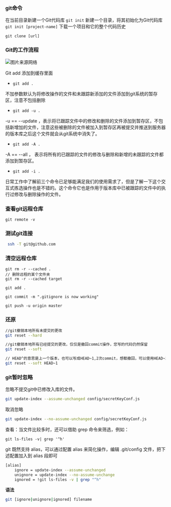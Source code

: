 ### git命令

在当前目录新建一个Git代码库
`git init`
新建一个目录，将其初始化为Git代码库
`​git init [project-name]`
下载一个项目和它的整个代码历史

`git clone [url]`

### Git的工作流程

![图片来源网络](https://i.loli.net/2019/06/15/5d046ed9363b121722.jpg)

Git add
添加到缓存里面

- `git add .` 

 不加参数默认为将修改操作的文件和未跟踪新添加的文件添加到git系统的暂存区，注意不包括删除

- `git add -u .`

 -u  == --update ，表示将已跟踪文件中的修改和删除的文件添加到暂存区，不包括新增加的文件，注意这些被删除的文件被加入到暂存区再被提交并推送到服务器的版本库之后这个文件就会从git系统中消失了。

-  `git add -A .`

 -A == --all  ， 表示将所有的已跟踪的文件的修改与删除和新增的未跟踪的文件都添加到暂存区。

-  `git add -i .`

 日常工作中了解前三个命令已足够能满足我们的使用需求了，但是了解一下这个交互式拣选操作也是不错的。这个命令它也是作用于版本库中已被跟踪的文件中的执行过修改与删除操作的文件。

### 查看git远程仓库

```shell
git remote -v
```

### 测试git连接

```sh
 ssh -T git@github.com
```

### 清空远程仓库

```
git rm -r --cached .
// 删除远程的某个文件夹
git rm -r --cached target
```

```
git add .
```

```
git commit -m ".gitignore is now working"
```

```
git push -u origin master
```

### 还原

```sh
//git撤销本地所有未提交的更改
git reset --hard
```

```sh
//git撤销本地所有已经提交的更改，仅仅是撤回commit操作，您写的代码仍然保留
git reset --soft
```

```sh
// HEAD^的意思是上一个版本，也可以写成HEAD~1,2次commit，想都撤回，可以使用HEAD~2
git reset --soft HEAD~1
```

### git暂时忽略

忽略不提交git中已修改入库的文件。

```sh
git update-index --assume-unchanged config/secretKeyConf.js
```

取消忽略

```sh
git update-index --no-assume-unchanged config/secretKeyConf.js
```

查看：当文件比较多时，还可以借助 grep 命令来筛选，例如：

```
git ls-files -v| grep '^h'
```

git 既然支持 alias，可以通过配置 alias 来简化操作，编辑 .git/config 文件，把下述配置加入到 alias 段即可

```sh
[alias]
	ignore = update-index --assume-unchanged
	unignore = update-index --no-assume-unchange
	ignored = !git ls-files -v | grep "^h"
```

**语法**

```sh
git [ignore|unignore|ignored] filename
```

